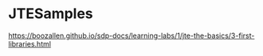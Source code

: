 # JTESamples

https://boozallen.github.io/sdp-docs/learning-labs/1/jte-the-basics/3-first-libraries.html
